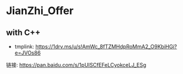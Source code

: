 # JianZhi_Offer

## with C++

- tmplink:
https://1drv.ms/u/s!AmWc_8fTZMHdpRoMmA2_O9KbiHGi?e=JVOs86

链接: https://pan.baidu.com/s/1pUISCfEFeLCyokceLJ_ESg